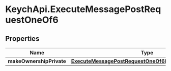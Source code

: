 # KeychApi.ExecuteMessagePostRequestOneOf6

## Properties

Name | Type | Description | Notes
------------ | ------------- | ------------- | -------------
**makeOwnershipPrivate** | [**ExecuteMessagePostRequestOneOf6MakeOwnershipPrivate**](ExecuteMessagePostRequestOneOf6MakeOwnershipPrivate.md) |  | 


